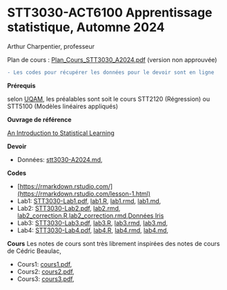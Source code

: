 # STT3030-ACT6100 Apprentissage statistique, Automne 2024

Arthur Charpentier, professeur

Plan de cours : [Plan_Cours_STT3030_A2024.pdf](/docs/Plan_Cours_STT3030_A2024.pdf) (version non approuvée)

```diff
- Les codes pour récupérer les données pour le devoir sont en ligne
```

**Prérequis**

selon [UQAM](https://etudier.uqam.ca/cours?sigle=STT3030), les préalables sont soit le cours STT2120 (Régression) ou STT5100 (Modèles linéaires appliqués)

**Ouvrage de référence**

[An Introduction to Statistical Learning](https://hastie.su.domains/ISLR2/ISLRv2_corrected_June_2023.pdf.download.html)

**Devoir**

* Données: [stt3030-A2024.md](/devoir/stt3030-A2024.md),

**Codes**
* [https://rmarkdown.rstudio.com/](https://rmarkdown.rstudio.com/lesson-1.html)
* Lab1: [STT3030-Lab1.pdf](/lab/STT3030-Lab1.pdf), [lab1.R](/lab/lab1.R), [lab1.rmd](/lab/lab1.rmd), [lab1.md](/lab/lab1.md),
* Lab2: [STT3030-Lab2.pdf](/lab/lab2_correction.pdf), [lab2.rmd](/lab/lab2.Rmd), [lab2_correction.R](/lab/lab2_correction.R),[lab2_correction.rmd](/lab/lab2_correction.rmd),[Données Iris](/lab/iris.zip)
* Lab3: [STT3030-Lab3.pdf](/lab/STT3030-Lab3.pdf), [lab3.R](/lab/lab3.R), [lab3.rmd](/lab/lab3.rmd), [lab3.md](/lab/lab3.md),
* Lab4: [STT3030-Lab4.pdf](/lab/STT3030-Lab4.pdf), [lab4.R](/lab/lab4.R), [lab4.rmd](/lab/lab4.rmd), [lab4.md](/lab/lab4.md), 

**Cours**
Les notes de cours sont très librement inspirées des notes de cours de Cédric Beaulac,
* Cours1: [cours1.pdf](/docs/STT3030-1.pdf),
* Cours2: [cours2.pdf](/docs/STT3030-2.pdf),
* Cours3: [cours3.pdf](/docs/STT3030-3.pdf),
